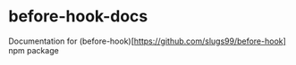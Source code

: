 # before-hook-docs
Documentation for (before-hook)[https://github.com/slugs99/before-hook] npm package
